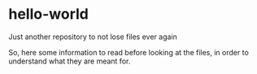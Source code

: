 # hello-world
Just another repository to not lose files ever again


So, here some information to read before looking at the files, in order to understand what they are meant for.
